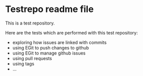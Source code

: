 Testrepo readme file
====================

This is a test repository.

Here are the tests which are performed with this test repository:

* exploring how issues are linked with commits
* using EGit to push changes to github
* using EGit to manage github issues
* using pull requests
* using tags
* ...
